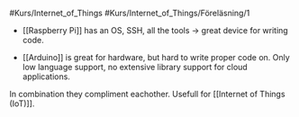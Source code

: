 #Kurs/Internet_of_Things #Kurs/Internet_of_Things/Föreläsning/1 
- [[Raspberry Pi]] has an OS, SSH, all the tools -> great device for writing code. 

- [[Arduino]] is great for hardware, but hard to write proper code on. Only low language support, no extensive library support for cloud applications.

In combination they compliment eachother. Usefull for [[Internet of Things (IoT)]]. 
